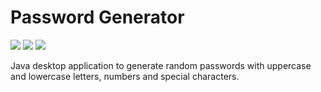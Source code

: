 <p align="center">

# Password Generator

![](https://img.shields.io/badge/Profile%20Visitors-172B4D)
![](https://img.shields.io/github/stars/Kesares/PasswordGenerator?style=social)
![](https://img.shields.io/github/repo-size/Kesares/PasswordGenerator)

</p>


Java desktop application to generate random passwords with uppercase and lowercase letters, numbers and special characters.